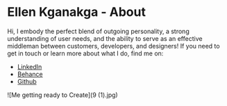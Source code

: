 # Ellen Kganakga - About

Hi, I embody the perfect blend of outgoing personality, a strong understanding of user needs, and the ability to serve as an effective middleman between customers, developers, and designers! If you need to get in touch or learn more about what I do, find me on:

- [LinkedIn](https://www.linkedin.com/in/kamogelokganakga/)
- [Behance](https://www.behance.net/kamoellenkganakga)
- [Github](https://github.com/kamoellen)

![Me getting ready to Create](9 (1).jpg)

